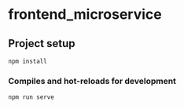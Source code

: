 # frontend_microservice

## Project setup
```
npm install
```

### Compiles and hot-reloads for development
```
npm run serve
```
